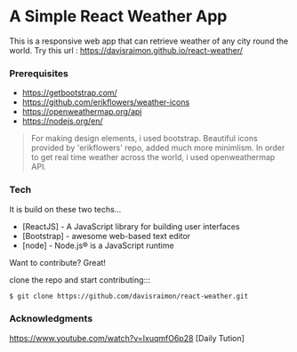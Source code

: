 # A Simple React Weather App
This is a responsive web app that can retrieve weather of any city round the world. 
Try this url : 
https://davisraimon.github.io/react-weather/


### Prerequisites

  - https://getbootstrap.com/
  - https://github.com/erikflowers/weather-icons
  - https://openweathermap.org/api
  - https://nodejs.org/en/


> For making design elements, i used bootstrap.
> Beautiful icons provided by 'erikflowers' repo, added much more minimlism.
> In order to get real time weather across the world, i used openweathermap API.

### Tech

It is build on these two techs...

* [ReactJS] - A JavaScript library for building user interfaces
* [Bootstrap] - awesome web-based text editor
* [node] - Node.js® is a JavaScript runtime


Want to contribute? Great!

clone the repo and start contributing:::
```sh
$ git clone https://github.com/davisraimon/react-weather.git
```

### Acknowledgments

https://www.youtube.com/watch?v=IxuqmfO6p28
[Daily Tution]


